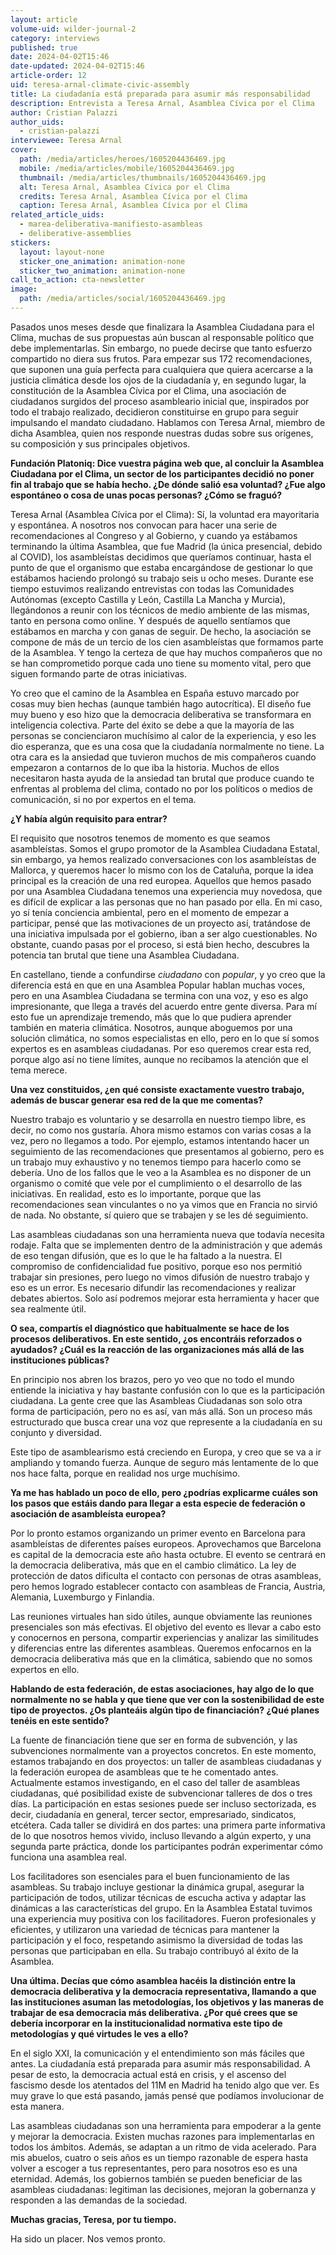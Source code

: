 ```yaml
---
layout: article
volume-uid: wilder-journal-2
category: interviews
published: true
date: 2024-04-02T15:46
date-updated: 2024-04-02T15:46
article-order: 12
uid: teresa-arnal-climate-civic-assembly
title: La ciudadanía está preparada para asumir más responsabilidad
description: Entrevista a Teresa Arnal, Asamblea Cívica por el Clima
author: Cristian Palazzi
author_uids:
  - cristian-palazzi
interviewee: Teresa Arnal
cover:
  path: /media/articles/heroes/1605204436469.jpg
  mobile: /media/articles/mobile/1605204436469.jpg
  thumbnail: /media/articles/thumbnails/1605204436469.jpg
  alt: Teresa Arnal, Asamblea Cívica por el Clima
  credits: Teresa Arnal, Asamblea Cívica por el Clima
  caption: Teresa Arnal, Asamblea Cívica por el Clima
related_article_uids:
  - marea-deliberativa-manifiesto-asambleas
  - deliberative-assemblies
stickers:
  layout: layout-none
  sticker_one_animation: animation-none
  sticker_two_animation: animation-none
call_to_action: cta-newsletter
image:
  path: /media/articles/social/1605204436469.jpg
---
```

Pasados unos meses desde que finalizara la Asamblea Ciudadana para el Clima, muchas de sus propuestas aún buscan al responsable político que debe implementarlas. Sin embargo, no puede decirse que tanto esfuerzo compartido no diera sus frutos. Para empezar sus 172 recomendaciones, que suponen una guía perfecta para cualquiera que quiera acercarse a la justicia climática desde los ojos de la ciudadanía y, en segundo lugar, la constitución de la Asamblea Cívica por el Clima, una asociación de ciudadanos surgidos del proceso asambleario inicial que, inspirados por todo el trabajo realizado, decidieron constituirse en grupo para seguir impulsando el mandato ciudadano. Hablamos con Teresa Arnal, miembro de dicha Asamblea, quien nos responde nuestras dudas sobre sus orígenes, su composición y sus principales objetivos.

**Fundación Platoniq: Dice vuestra página web que, al concluir la Asamblea Ciudadana por el Clima, un sector de los participantes decidió no poner fin al trabajo que se había hecho. ¿De dónde salió esa voluntad? ¿Fue algo espontáneo o cosa de unas pocas personas? ¿Cómo se fraguó?** 

Teresa Arnal (Asamblea Cívica por el Clima): Sí, la voluntad era mayoritaria y espontánea. A nosotros nos convocan para hacer una serie de recomendaciones al Congreso y al Gobierno, y cuando ya estábamos terminando la última Asamblea, que fue Madrid (la única presencial, debido al COVID), los asambleístas decidimos que queríamos continuar, hasta el punto de que el organismo que estaba encargándose de gestionar lo que estábamos haciendo prolongó su trabajo seis u ocho meses. Durante ese tiempo estuvimos realizando entrevistas con todas las Comunidades Autónomas (excepto Castilla y León, Castilla La Mancha y Murcia), llegándonos a reunir con los técnicos de medio ambiente de las mismas, tanto en persona como online. Y después de aquello sentíamos que estábamos en marcha y con ganas de seguir. De hecho, la asociación se compone de más de un tercio de los cien asambleístas que formamos parte de la Asamblea. Y tengo la certeza de que hay muchos compañeros que no se han comprometido porque cada uno tiene su momento vital, pero que siguen formando parte de otras iniciativas. 

Yo creo que el camino de la Asamblea en España estuvo marcado por cosas muy bien hechas (aunque también hago autocrítica). El diseño fue muy bueno y eso hizo que la democracia deliberativa se transformara en inteligencia colectiva. Parte del éxito se debe a que la mayoría de las personas se concienciaron muchísimo al calor de la experiencia, y eso les dio esperanza, que es una cosa que la ciudadanía normalmente no tiene. La otra cara es la ansiedad que tuvieron muchos de mis compañeros cuando empezaron a contarnos de lo que iba la historia. Muchos de ellos necesitaron hasta ayuda de la ansiedad tan brutal que produce cuando te enfrentas al problema del clima, contado no por los políticos o medios de comunicación, si no por expertos en el tema.

**¿Y había algún requisito para entrar?** 

El requisito que nosotros tenemos de momento es que seamos asambleístas. Somos el grupo promotor de la Asamblea Ciudadana Estatal, sin embargo, ya hemos realizado conversaciones con los asambleístas de Mallorca, y queremos hacer lo mismo con los de Cataluña, porque la idea principal es la creación de una red europea. Aquellos que hemos pasado por una Asamblea Ciudadana tenemos una experiencia muy novedosa, que es difícil de explicar a las personas que no han pasado por ella. En mi caso, yo sí tenía conciencia ambiental, pero en el momento de empezar a participar, pensé que las motivaciones de un proyecto así, tratándose de una iniciativa impulsada por el gobierno, iban a ser algo cuestionables. No obstante, cuando pasas por el proceso, si está bien hecho, descubres la potencia tan brutal que tiene una Asamblea Ciudadana. 

En castellano, tiende a confundirse *ciudadano* con *popular*, y yo creo que la diferencia está en que en una Asamblea Popular hablan muchas voces, pero en una Asamblea Ciudadana se termina con una voz, y eso es algo impresionante, que llega a través del acuerdo entre gente diversa. Para mí esto fue un aprendizaje tremendo, más que lo que pudiera aprender también en materia climática. Nosotros, aunque aboguemos por una solución climática, no somos especialistas en ello, pero en lo que sí somos expertos es en asambleas ciudadanas. Por eso queremos crear esta red, porque algo así no tiene límites, aunque no recibamos la atención que el tema merece. 

**Una vez constituidos, ¿en qué consiste exactamente vuestro trabajo, además de buscar generar esa red de la que me comentas?**

Nuestro trabajo es voluntario y se desarrolla en nuestro tiempo libre, es decir, no como nos gustaría. Ahora mismo estamos con varias cosas a la vez, pero no llegamos a todo. Por ejemplo, estamos intentando hacer un seguimiento de las recomendaciones que presentamos al gobierno, pero es un trabajo muy exhaustivo y no tenemos tiempo para hacerlo como se debería. Uno de los fallos que le veo a la Asamblea es no disponer de un organismo o comité que vele por el cumplimiento o el desarrollo de las iniciativas. En realidad, esto es lo importante, porque que las recomendaciones sean vinculantes o no ya vimos que en Francia no sirvió de nada. No obstante, sí quiero que se trabajen y se les dé seguimiento. 

Las asambleas ciudadanas son una herramienta nueva que todavía necesita rodaje. Falta que se implementen dentro de la administración y que además de eso tengan difusión, que es lo que le ha faltado a la nuestra. El compromiso de confidencialidad fue positivo, porque eso nos permitió trabajar sin presiones, pero luego no vimos difusión de nuestro trabajo y eso es un error. Es necesario difundir las recomendaciones y realizar debates abiertos. Solo así podremos mejorar esta herramienta y hacer que sea realmente útil. 

**O sea, compartís el diagnóstico que habitualmente se hace de los procesos deliberativos. En este sentido, ¿os encontráis reforzados o ayudados? ¿Cuál es la reacción de las organizaciones más allá de las instituciones públicas?** 

En principio nos abren los brazos, pero yo veo que no todo el mundo entiende la iniciativa y hay bastante confusión con lo que es la participación ciudadana. La gente cree que las Asambleas Ciudadanas son solo otra forma de participación, pero no es así, van más allá. Son un proceso más estructurado que busca crear una voz que represente a la ciudadanía en su conjunto y diversidad.

Este tipo de asamblearismo está creciendo en Europa, y creo que se va a ir ampliando y tomando fuerza. Aunque de seguro más lentamente de lo que nos hace falta, porque en realidad nos urge muchísimo. 

**Ya me has hablado un poco de ello, pero ¿podrías explicarme cuáles son los pasos que estáis dando para llegar a esta especie de federación o asociación de asambleísta europea?** 

Por lo pronto estamos organizando un primer evento en Barcelona para asambleístas de diferentes países europeos. Aprovechamos que Barcelona es capital de la democracia este año hasta octubre. El evento se centrará en la democracia deliberativa, más que en el cambio climático. La ley de protección de datos dificulta el contacto con personas de otras asambleas, pero hemos logrado establecer contacto con asambleas de Francia, Austria, Alemania, Luxemburgo y Finlandia.

Las reuniones virtuales han sido útiles, aunque obviamente las reuniones presenciales son más efectivas. El objetivo del evento es llevar a cabo esto y conocernos en persona, compartir experiencias y analizar las similitudes y diferencias entre las diferentes asambleas. Queremos enfocarnos en la democracia deliberativa más que en la climática, sabiendo que no somos expertos en ello. 

**Hablando de esta federación, de estas asociaciones, hay algo de lo que normalmente no se habla y que tiene que ver con la sostenibilidad de este tipo de proyectos. ¿Os planteáis algún tipo de financiación? ¿Qué planes tenéis en este sentido?** 

La fuente de financiación tiene que ser en forma de subvención, y las subvenciones normalmente van a proyectos concretos. En este momento, estamos trabajando en dos proyectos: un taller de asambleas ciudadanas y la federación europea de asambleas que te he comentado antes. Actualmente estamos investigando, en el caso del taller de asambleas ciudadanas, qué posibilidad existe de subvencionar talleres de dos o tres días. La participación en estas sesiones puede ser incluso sectorizada, es decir, ciudadanía en general, tercer sector, empresariado, sindicatos, etcétera. Cada taller se dividirá en dos partes: una primera parte informativa de lo que nosotros hemos vivido, incluso llevando a algún experto, y una segunda parte práctica, donde los participantes podrán experimentar cómo funciona una asamblea real. 

Los facilitadores son esenciales para el buen funcionamiento de las asambleas. Su trabajo incluye gestionar la dinámica grupal, asegurar la participación de todos, utilizar técnicas de escucha activa y adaptar las dinámicas a las características del grupo. En la Asamblea Estatal tuvimos una experiencia muy positiva con los facilitadores. Fueron profesionales y eficientes, y utilizaron una variedad de técnicas para mantener la participación y el foco, respetando asimismo la diversidad de todas las personas que participaban en ella. Su trabajo contribuyó al éxito de la Asamblea.

**Una última. Decías que cómo asamblea hacéis la distinción entre la democracia deliberativa y la democracia representativa, llamando a que las instituciones asuman las metodologías, los objetivos y las maneras de trabajar de esa democracia más deliberativa. ¿Por qué crees que se debería incorporar en la institucionalidad normativa este tipo de metodologías y qué virtudes le ves a ello?** 

En el siglo XXI, la comunicación y el entendimiento son más fáciles que antes. La ciudadanía está preparada para asumir más responsabilidad. A pesar de esto, la democracia actual está en crisis, y el ascenso del fascismo desde los atentados del 11M en Madrid ha tenido algo que ver. Es muy grave lo que está pasando, jamás pensé que podíamos involucionar de esta manera.

Las asambleas ciudadanas son una herramienta para empoderar a la gente y mejorar la democracia. Existen muchas razones para implementarlas en todos los ámbitos. Además, se adaptan a un ritmo de vida acelerado. Para mis abuelos, cuatro o seis años es un tiempo razonable de espera hasta volver a escoger a tus representantes, pero para nosotros eso es una eternidad. Además, los gobiernos también se pueden beneficiar de las asambleas ciudadanas: legitiman las decisiones, mejoran la gobernanza y responden a las demandas de la sociedad. 

**Muchas gracias, Teresa, por tu tiempo.**

Ha sido un placer. Nos vemos pronto.
